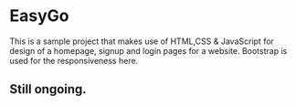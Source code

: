 # EasyGo
This is a sample project that makes use of HTML,CSS & JavaScript for design of a homepage, signup and login pages for a website.
Bootstrap is used for the responsiveness here.
## Still ongoing.
